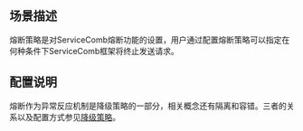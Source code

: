 ## 场景描述

熔断策略是对ServiceComb熔断功能的设置，用户通过配置熔断策略可以指定在何种条件下ServiceComb框架将终止发送请求。

## 配置说明

熔断作为异常反应机制是降级策略的一部分，相关概念还有隔离和容错。三者的关系以及配置方式参见[降级策略](/build-provider/configuration/downgrade-strategy.md)。